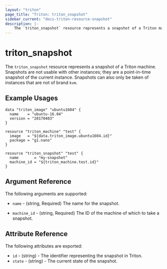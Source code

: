 ```yaml
---
layout: "triton"
page_title: "Triton: triton_snapshot"
sidebar_current: "docs-triton-resource-snapshot"
description: |-
    The `triton_snapshot` resource represents a snapshot of a Triton machine.
---
```


# triton\_snapshot

The `triton_snapshot` resource represents a snapshot of a Triton machine.
Snapshots are not usable with other instances; they are a point-in-time snapshot of the current instance.
Snapshots can also only be taken of instances that are not of brand `kvm`.

## Example Usages

```hcl
data "triton_image" "ubuntu1604" {
  name    = "ubuntu-16.04"
  version = "20170403"
}

resource "triton_machine" "test" {
  image   = "${data.triton_image.ubuntu1604.id}"
  package = "g1.nano"
}

resource "triton_snapshot" "test" {
  name       = "my-snapshot"
  machine_id = "${triton_machine.test.id}"
}
```

## Argument Reference

The following arguments are supported:

* `name` - (string, Required)
    The name for the snapshot.

* `machine_id` - (string, Required)
    The ID of the machine of which to take a snapshot.

## Attribute Reference

The following attributes are exported:

* `id` - (string) - The identifier representing the snapshot in Triton.
* `state` - (string) - The current state of the snapshot.
